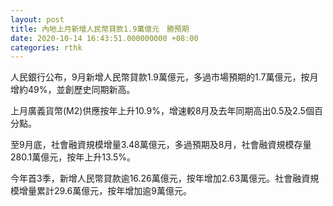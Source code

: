 ```yaml
---
layout: post
title: 內地上月新增人民幣貸款1.9萬億元　勝預期
date: 2020-10-14 16:43:51.000000000 +08:00
categories: rthk
---
```


人民銀行公布，9月新增人民幣貸款1.9萬億元，多過市場預期的1.7萬億元，按月增約49%，並創歷史同期新高。

上月廣義貨幣(M2)供應按年上升10.9%，增速較8月及去年同期高出0.5及2.5個百分點。

至9月底，社會融資規模增量3.48萬億元，多過預期及8月，社會融資規模存量280.1萬億元，按年上升13.5%。

今年首3季，新增人民幣貸款逾16.26萬億元，按年增加2.63萬億元。社會融資規模增量累計29.6萬億元，按年增加逾9萬億元。
